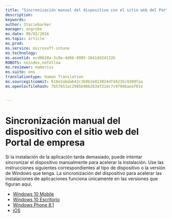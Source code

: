 ```yaml
---
title: "Sincronización manual del dispositivo con el sitio web del Portal de empresa | Microsoft Intune"
description: 
keywords: 
author: Staciebarker
manager: angrobe
ms.date: 06/02/2016
ms.topic: article
ms.prod: 
ms.service: microsoft-intune
ms.technology: 
ms.assetid: ecd0628a-3c8a-4d6b-8985-1641dd24132b
ROBOTS: noindex,nofollow
ms.reviewer: mamoriss
ms.suite: ems
translationtype: Human Translation
ms.sourcegitcommit: 618e2abda642c3b9b2e813824dfd4235c9309faa
ms.openlocfilehash: 7b57851ac2985b906263af21dc7c979d6aeaf01e


---
```



# Sincronización manual del dispositivo con el sitio web del Portal de empresa

Si la instalación de la aplicación tarda demasiado, puede intentar sincronizar el dispositivo manualmente para acelerar la instalación. Use las instrucciones siguientes correspondientes al tipo de dispositivo o la versión de Windows que tenga. La sincronización del dispositivo para acelerar las instalaciones de aplicaciones funciona únicamente en las versiones que figuran aquí.

* [Windows 10 Mobile](sync-your-device-manually-windows.md#windows-10-mobile)
* [Windows 10 Escritorio](sync-your-device-manually-windows.md#windows-10-desktop)
* [Windows Phone 8,1](sync-your-device-manually-windows.md#windows-phone-8-1)
* [iOS](sync-your-device-manually-ios.md)



<!--HONumber=Jul16_HO4-->



